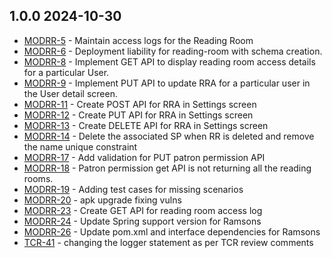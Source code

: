 ## 1.0.0 2024-10-30

* [MODRR-5](https://folio-org.atlassian.net/browse/MODRR-5) - Maintain access logs for the Reading Room
* [MODRR-6](https://folio-org.atlassian.net/browse/MODRR-6) - Deployment liability for reading-room with schema creation.
* [MODRR-8](https://folio-org.atlassian.net/browse/MODRR-8) - Implement GET API to display reading room access details for a particular User.
* [MODRR-9](https://folio-org.atlassian.net/browse/MODRR-9) - Implement PUT API to update RRA for a particular user in the User detail screen.
* [MODRR-11](https://folio-org.atlassian.net/browse/MODRR-11) - Create POST API for RRA in Settings screen
* [MODRR-12](https://folio-org.atlassian.net/browse/MODRR-12) - Create PUT API for RRA in Settings screen
* [MODRR-13](https://folio-org.atlassian.net/browse/MODRR-13) - Create DELETE API for RRA in Settings screen
* [MODRR-14](https://folio-org.atlassian.net/browse/MODRR-14) - Delete the associated SP when RR is deleted and remove the name unique constraint
* [MODRR-17](https://folio-org.atlassian.net/browse/MODRR-17) - Add validation for PUT patron permission API
* [MODRR-18](https://folio-org.atlassian.net/browse/MODRR-18) - Patron permission get API is not returning all the reading rooms.
* [MODRR-19](https://folio-org.atlassian.net/browse/MODRR-19) - Adding test cases for missing scenarios
* [MODRR-20](https://folio-org.atlassian.net/browse/MODRR-20) - apk upgrade fixing vulns
* [MODRR-23](https://folio-org.atlassian.net/browse/MODRR-23) - Create GET API for reading room access log
* [MODRR-24](https://folio-org.atlassian.net/browse/MODRR-24) - Update Spring support version for Ramsons
* [MODRR-26](https://folio-org.atlassian.net/browse/MODRR-26) - Update pom.xml and interface dependencies for Ramsons
* [TCR-41](https://folio-org.atlassian.net/browse/TCR-41) - changing the logger statement as per TCR review comments
